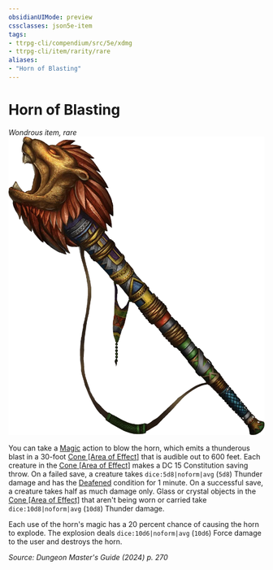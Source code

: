 ```yaml
---
obsidianUIMode: preview
cssclasses: json5e-item
tags:
- ttrpg-cli/compendium/src/5e/xdmg
- ttrpg-cli/item/rarity/rare
aliases: 
- "Horn of Blasting"
---
```

# Horn of Blasting
*Wondrous item, rare*  
![](3-Compendium/items/img/horn-of-blasting.webp#right)


You can take a [Magic](3-Compendium/rules/actions.md#Magic) action to blow the horn, which emits a thunderous blast in a 30-foot [Cone [Area of Effect]](3-Compendium/rules/variant-rules/cone-area-of-effect-xphb.md) that is audible out to 600 feet. Each creature in the [Cone [Area of Effect]](3-Compendium/rules/variant-rules/cone-area-of-effect-xphb.md) makes a DC 15 Constitution saving throw. On a failed save, a creature takes `dice:5d8|noform|avg` (`5d8`) Thunder damage and has the [Deafened](3-Compendium/rules/conditions.md#Deafened) condition for 1 minute. On a successful save, a creature takes half as much damage only. Glass or crystal objects in the [Cone [Area of Effect]](3-Compendium/rules/variant-rules/cone-area-of-effect-xphb.md) that aren't being worn or carried take `dice:10d8|noform|avg` (`10d8`) Thunder damage.

Each use of the horn's magic has a 20 percent chance of causing the horn to explode. The explosion deals `dice:10d6|noform|avg` (`10d6`) Force damage to the user and destroys the horn.

*Source: Dungeon Master's Guide (2024) p. 270*
